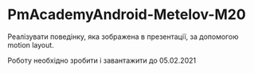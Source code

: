 # PmAcademyAndroid-Metelov-M20

Реалізувати поведінку, яка зображена в презентації, за допомогою motion layout.

Роботу необхідно зробити і завантажити до 05.02.2021
